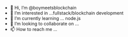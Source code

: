 - 👋 Hi, I’m @boymeetsblockchain
- 👀 I’m interested in ...fullstack/blockchain  development 
- 🌱 I’m currently learning ... node.js
- 💞️ I’m looking to collaborate on ...
- 📫 How to reach me ...

<!---
boymeetsblockchain/boymeetsblockchain is a ✨ special ✨ repository because its `README.md` (this file) appears on your GitHub profile.
You can click the Preview link to take a look at your changes.
--->
